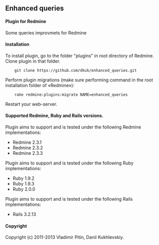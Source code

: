 ## Enhanced queries

#### Plugin for Redmine

Some queries improvmets for Redmine

#### Installation
To install plugin, go to the folder "plugins" in root directory of Redmine.
Clone plugin in that folder.

		git clone https://github.com/dkuk/enhanced_queries.git

Perform plugin migrations (make sure performing command in the root installation folder of «Redmine»):

		rake redmine:plugins:migrate NAME=enhanced_queries

Restart your web-server.

#### Supported Redmine, Ruby and Rails versions.

Plugin aims to support and is tested under the following Redmine implementations:
* Redmine 2.3.1
* Redmine 2.3.2
* Redmine 2.3.3

Plugin aims to support and is tested under the following Ruby implementations:
* Ruby 1.9.2
* Ruby 1.9.3
* Ruby 2.0.0

Plugin aims to support and is tested under the following Rails implementations:
* Rails 3.2.13

#### Copyright
Copyright (c) 2011-2013 Vladimir Pitin, Danil Kukhlevskiy.
